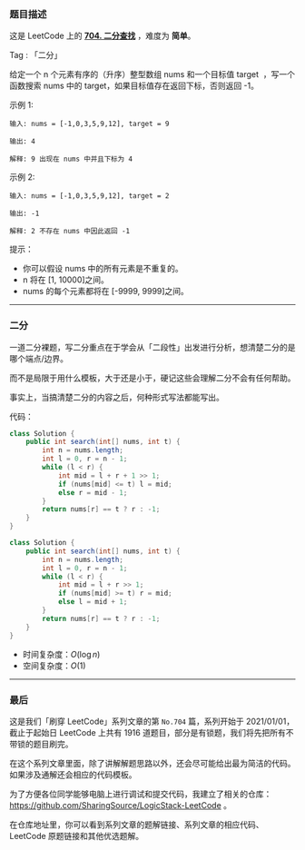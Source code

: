### 题目描述

这是 LeetCode 上的 **[704. 二分查找](https://leetcode-cn.com/problems/binary-search/solution/gong-shui-san-xie-yun-yong-er-fen-zhao-f-5jyj/)** ，难度为 **简单**。

Tag : 「二分」

给定一个 n 个元素有序的（升序）整型数组 nums 和一个目标值 target  ，写一个函数搜索 nums 中的 target，如果目标值存在返回下标，否则返回 -1。


示例 1:
```
输入: nums = [-1,0,3,5,9,12], target = 9

输出: 4

解释: 9 出现在 nums 中并且下标为 4
```
示例 2:
```
输入: nums = [-1,0,3,5,9,12], target = 2

输出: -1

解释: 2 不存在 nums 中因此返回 -1
```


提示：
* 你可以假设 nums 中的所有元素是不重复的。
* n 将在 [1, 10000]之间。
* nums 的每个元素都将在 [-9999, 9999]之间。


---

### 二分 

一道二分裸题，写二分重点在于学会从「二段性」出发进行分析，想清楚二分的是哪个端点/边界。

而不是局限于用什么模板，大于还是小于，硬记这些会理解二分不会有任何帮助。

事实上，当搞清楚二分的内容之后，何种形式写法都能写出。

代码：

```Java
class Solution {
    public int search(int[] nums, int t) {
        int n = nums.length;
        int l = 0, r = n - 1;
        while (l < r) {
            int mid = l + r + 1 >> 1;
            if (nums[mid] <= t) l = mid;
            else r = mid - 1;
        }
        return nums[r] == t ? r : -1;
    }
}
```
```Java
class Solution {
    public int search(int[] nums, int t) {
        int n = nums.length;
        int l = 0, r = n - 1;
        while (l < r) {
            int mid = l + r >> 1;
            if (nums[mid] >= t) r = mid;
            else l = mid + 1;
        }
        return nums[r] == t ? r : -1;
    }
}
```
* 时间复杂度：$O(\log{n})$
* 空间复杂度：$O(1)$

---

### 最后

这是我们「刷穿 LeetCode」系列文章的第 `No.704` 篇，系列开始于 2021/01/01，截止于起始日 LeetCode 上共有 1916 道题目，部分是有锁题，我们将先把所有不带锁的题目刷完。

在这个系列文章里面，除了讲解解题思路以外，还会尽可能给出最为简洁的代码。如果涉及通解还会相应的代码模板。

为了方便各位同学能够电脑上进行调试和提交代码，我建立了相关的仓库：https://github.com/SharingSource/LogicStack-LeetCode 。

在仓库地址里，你可以看到系列文章的题解链接、系列文章的相应代码、LeetCode 原题链接和其他优选题解。

